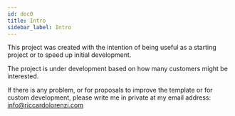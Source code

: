 ```yaml
---
id: doc0
title: Intro
sidebar_label: Intro
---
```



This project was created with the intention of being useful as a starting project or to speed up initial development.

The project is under development based on how many customers might be interested.

If there is any problem, or for proposals to improve the template or for custom development, please write me in private at my email address: info@riccardolorenzi.com